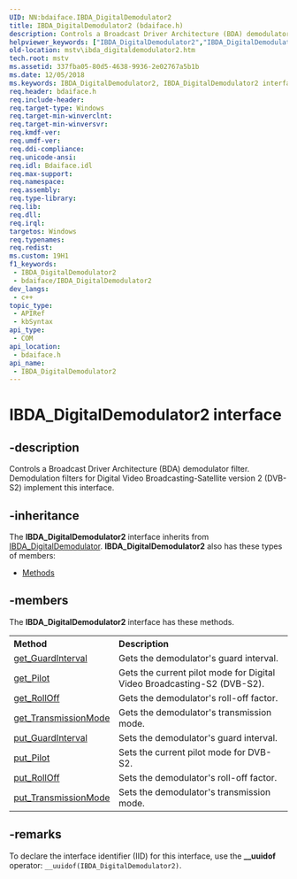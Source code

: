 ```yaml
---
UID: NN:bdaiface.IBDA_DigitalDemodulator2
title: IBDA_DigitalDemodulator2 (bdaiface.h)
description: Controls a Broadcast Driver Architecture (BDA) demodulator filter. Demodulation filters for Digital Video Broadcasting-Satellite version 2 (DVB-S2) implement this interface.
helpviewer_keywords: ["IBDA_DigitalDemodulator2","IBDA_DigitalDemodulator2 interface [Microsoft TV Technologies]","IBDA_DigitalDemodulator2 interface [Microsoft TV Technologies]","described","bdaiface/IBDA_DigitalDemodulator2","mstv.ibda_digitaldemodulator2"]
old-location: mstv\ibda_digitaldemodulator2.htm
tech.root: mstv
ms.assetid: 337fba05-80d5-4638-9936-2e02767a5b1b
ms.date: 12/05/2018
ms.keywords: IBDA_DigitalDemodulator2, IBDA_DigitalDemodulator2 interface [Microsoft TV Technologies], IBDA_DigitalDemodulator2 interface [Microsoft TV Technologies],described, bdaiface/IBDA_DigitalDemodulator2, mstv.ibda_digitaldemodulator2
req.header: bdaiface.h
req.include-header: 
req.target-type: Windows
req.target-min-winverclnt: 
req.target-min-winversvr: 
req.kmdf-ver: 
req.umdf-ver: 
req.ddi-compliance: 
req.unicode-ansi: 
req.idl: Bdaiface.idl
req.max-support: 
req.namespace: 
req.assembly: 
req.type-library: 
req.lib: 
req.dll: 
req.irql: 
targetos: Windows
req.typenames: 
req.redist: 
ms.custom: 19H1
f1_keywords:
 - IBDA_DigitalDemodulator2
 - bdaiface/IBDA_DigitalDemodulator2
dev_langs:
 - c++
topic_type:
 - APIRef
 - kbSyntax
api_type:
 - COM
api_location:
 - bdaiface.h
api_name:
 - IBDA_DigitalDemodulator2
---
```


# IBDA_DigitalDemodulator2 interface


## -description

Controls a Broadcast Driver Architecture (BDA) demodulator filter. Demodulation filters for Digital Video Broadcasting-Satellite version 2 (DVB-S2) implement this interface.

## -inheritance

The <b xmlns:loc="http://microsoft.com/wdcml/l10n">IBDA_DigitalDemodulator2</b> interface inherits from <a href="/windows/desktop/api/bdaiface/nn-bdaiface-ibda_digitaldemodulator">IBDA_DigitalDemodulator</a>. <b>IBDA_DigitalDemodulator2</b> also has these types of members:
<ul>
<li><a href="https://docs.microsoft.com/">Methods</a></li>
</ul>

## -members

The <b>IBDA_DigitalDemodulator2</b> interface has these methods.
<table class="members" id="memberListMethods">
<tr>
<th align="left" width="37%">Method</th>
<th align="left" width="63%">Description</th>
</tr>
<tr data="declared;">
<td align="left" width="37%">
<a href="/windows/desktop/api/bdaiface/nf-bdaiface-ibda_digitaldemodulator2-get_guardinterval">get_GuardInterval</a>
</td>
<td align="left" width="63%">
Gets the demodulator's guard interval.
          

</td>
</tr>
<tr data="declared;">
<td align="left" width="37%">
<a href="/previous-versions/windows/desktop/mstv/pilot">get_Pilot</a>
</td>
<td align="left" width="63%">
Gets the current pilot mode for Digital Video Broadcasting-S2 (DVB-S2).
          

</td>
</tr>
<tr data="declared;">
<td align="left" width="37%">
<a href="/previous-versions/windows/desktop/mstv/rolloff">get_RollOff</a>
</td>
<td align="left" width="63%">
Gets the demodulator's roll-off factor.
          

</td>
</tr>
<tr data="declared;">
<td align="left" width="37%">
<a href="/previous-versions/windows/desktop/mstv/transmissionmode">get_TransmissionMode</a>
</td>
<td align="left" width="63%">
Gets the demodulator's transmission mode.
          

</td>
</tr>
<tr data="declared;">
<td align="left" width="37%">
<a href="/windows/desktop/api/bdaiface/nf-bdaiface-ibda_digitaldemodulator2-put_guardinterval">put_GuardInterval</a>
</td>
<td align="left" width="63%">
Sets the demodulator's guard interval.
          

</td>
</tr>
<tr data="declared;">
<td align="left" width="37%">
<a href="/windows/desktop/api/bdaiface/nf-bdaiface-ibda_digitaldemodulator2-put_pilot">put_Pilot</a>
</td>
<td align="left" width="63%">
Sets the current pilot mode for DVB-S2.
          

</td>
</tr>
<tr data="declared;">
<td align="left" width="37%">
<a href="/windows/desktop/api/bdaiface/nf-bdaiface-ibda_digitaldemodulator2-put_rolloff">put_RollOff</a>
</td>
<td align="left" width="63%">
Sets the demodulator's roll-off factor.
          

</td>
</tr>
<tr data="declared;">
<td align="left" width="37%">
<a href="/windows/desktop/api/bdaiface/nf-bdaiface-ibda_digitaldemodulator2-put_transmissionmode">put_TransmissionMode</a>
</td>
<td align="left" width="63%">
Sets the demodulator's transmission mode.
          

</td>
</tr>
</table>

## -remarks

To declare the interface identifier (IID) for this interface, use the <b>__uuidof</b> operator: <code>__uuidof(IBDA_DigitalDemodulator2)</code>.